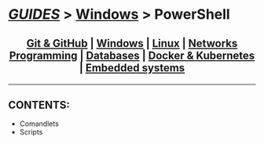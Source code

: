 # [_GUIDES_][1] > [Windows][3] > **PowerShell**

## <p align=center>[Git & GitHub][2] | [Windows][3] | [Linux][4] | [Networks][5] <br/> [Programming][6] | [Databases][7] | [Docker & Kubernetes][8] | [Embedded systems][9] </p><!--Done!--> 

---

## CONTENTS:
* Comandlets
* Scripts


<!--
* [_GUIDES_][1]
* [Git & GitHub][2]
* [Windows][3]
* [Linux][4]
* [Networks][5]
* [Programming][6]
* [Databases][7]
* [Docker & Kubernetes][8]
* [Embedded systems][9]
-->


[1]: ../../../../README.md
[2]: ../../../001_Git_and_GitHub_/Git_And_GitHub.md
[3]: ../../Windows.md
[4]: ../../../003_Linux_(Unix)_/Linux_(Unix).md
[5]: ../../../004_Networks_/Networks.md
[6]: ../../../005_Programming_languages_/Programming.md
[7]: ../../../006_Databases_/Databases.md
[8]: ../../../007_Docker_and_Kubernetes_/Docker_and_Kubernates.md
[9]: ../../../008_Embedded_systems_/Embedded_systems.md
<br/>
